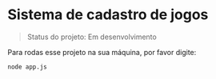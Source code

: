 <h1>Sistema de cadastro de jogos </h1>

> Status do projeto: Em desenvolvimento

Para rodas esse projeto na sua máquina, por favor digite:

```
node app.js
```
